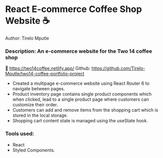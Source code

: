 # React E-commerce Coffee Shop Website ☕
Author: Tirelo Mputle <br>
### Description: An e-commerce website for the Two 14 coffee shop
🔗 https://two14coffee.netlify.app/
Github: https://github.com/Tirelo-Mputle/two14-coffee-portfolio-project

* Created a multipage e-commerce website using React Router 6 to navigate between pages. <br>
* Product inventory page contains single product components which when clicked, lead to a single product page where customers can customize their order.<br>
* Customers can add and remove items from the shopping cart which is stored in the local storage.<br>
* Shopping cart content state is managed using the useState hook.<br>
### Tools used:
* React
* Styled Components.

